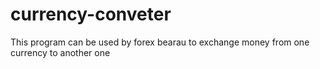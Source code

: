 # currency-conveter
This program can be used by forex bearau to exchange money from one currency to another one
